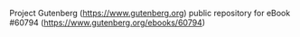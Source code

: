Project Gutenberg (https://www.gutenberg.org) public repository for
eBook #60794 (https://www.gutenberg.org/ebooks/60794)
